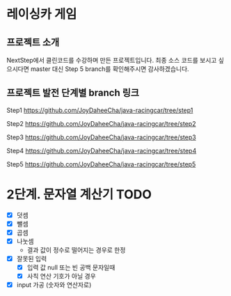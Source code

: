 # 레이싱카 게임
## 프로젝트 소개
NextStep에서 클린코드를 수강하며 만든 프로젝트입니다. 
최종 소스 코드를 보시고 싶으시다면 master 대신 Step 5 branch를 확인해주시면 감사하겠습니다.

## 프로젝트 발전 단계별 branch 링크
Step1 https://github.com/JoyDaheeCha/java-racingcar/tree/step1

Step2 https://github.com/JoyDaheeCha/java-racingcar/tree/step2

Step3 https://github.com/JoyDaheeCha/java-racingcar/tree/step3

Step4 https://github.com/JoyDaheeCha/java-racingcar/tree/step4

Step5 https://github.com/JoyDaheeCha/java-racingcar/tree/step5



# 2단계. 문자열 계산기 TODO

- [X] 덧셈
- [x] 뺄셈
- [X] 곱셈
- [X] 나눗셈
  * 결과 값이 정수로 떨어지는 경우로 한정
- [X] 잘못된 입력 
  - [X] 입력 값 null 또는 빈 공백 문자일때 
  - [x] 사칙 연산 기호가 아닐 경우
- [X] input 가공 (숫자와 연산자로)
